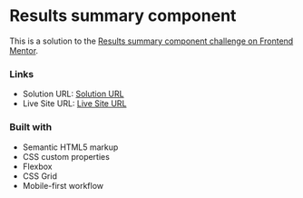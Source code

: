 # Results summary component

This is a solution to the [Results summary component challenge on Frontend Mentor](https://www.frontendmentor.io/challenges/results-summary-component-CE_K6s0maV).

### Links

- Solution URL: [Solution URL](https://github.com/3AGLE-git/Result-Summary-Comopnent-Card)
- Live Site URL: [Live Site URL](https://result-summary-comopnent.vercel.app/)

### Built with

- Semantic HTML5 markup
- CSS custom properties
- Flexbox
- CSS Grid
- Mobile-first workflow
